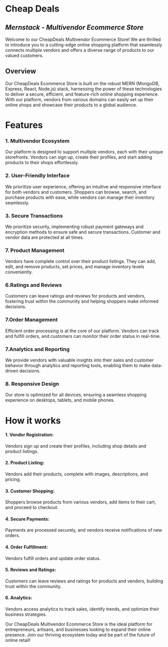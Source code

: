 # Cheap Deals
## _Mernstack - Multivendor Ecommerce Store_


Welcome to our CheapDeals Multivendor Ecommerce Store! We are thrilled to introduce you to a cutting-edge online shopping platform that seamlessly connects multiple vendors and offers a diverse range of products to our valued customers.

## Overview
Our CheapDeals Ecommerce Store is built on the robust MERN (MongoDB, Express, React, Node.js) stack, harnessing the power of these technologies to deliver a secure, efficient, and feature-rich online shopping experience. With our platform, vendors from various domains can easily set up their online shops and showcase their products to a global audience.

# Features
### 1. Multivendor Ecosystem
Our platform is designed to support multiple vendors, each with their unique storefronts. Vendors can sign up, create their profiles, and start adding products to their shops effortlessly.

### 2. User-Friendly Interface
We prioritize user experience, offering an intuitive and responsive interface for both vendors and customers. Shoppers can browse, search, and purchase products with ease, while vendors can manage their inventory seamlessly.

### 3. Secure Transactions
We prioritize security, implementing robust payment gateways and encryption methods to ensure safe and secure transactions. Customer and vendor data are protected at all times.

### 7. Product Management
Vendors have complete control over their product listings. They can add, edit, and remove products, set prices, and manage inventory levels conveniently.

### 6.Ratings and Reviews
Customers can leave ratings and reviews for products and vendors, fostering trust within the community and helping shoppers make informed decisions.

### 7.Order Management
Efficient order processing is at the core of our platform. Vendors can track and fulfill orders, and customers can monitor their order status in real-time.

### 7.Analytics and Reporting
We provide vendors with valuable insights into their sales and customer behavior through analytics and reporting tools, enabling them to make data-driven decisions.

### 8. Responsive Design
Our store is optimized for all devices, ensuring a seamless shopping experience on desktops, tablets, and mobile phones.


# How it works

#### 1.  Vendor Registration: 
Vendors sign up and create their profiles, including shop details and product listings.
#### 2. Product Listing: 
Vendors add their products, complete with images, descriptions, and pricing.
#### 3. Customer Shopping: 
Shoppers browse products from various vendors, add items to their cart, and proceed to checkout.
#### 4. Secure Payments: 
Payments are processed securely, and vendors receive notifications of new orders.
#### 4. Order Fulfillment: 
Vendors fulfill orders and update order status.
#### 5. Reviews and Ratings: 
Customers can leave reviews and ratings for products and vendors, building trust within the community.
#### 6. Analytics: 
Vendors access analytics to track sales, identify trends, and optimize their business strategies.

Our CheapDeals Multivendor Ecommerce Store is the ideal platform for entrepreneurs, artisans, and businesses looking to expand their online presence. Join our thriving ecosystem today and be part of the future of online retail!








